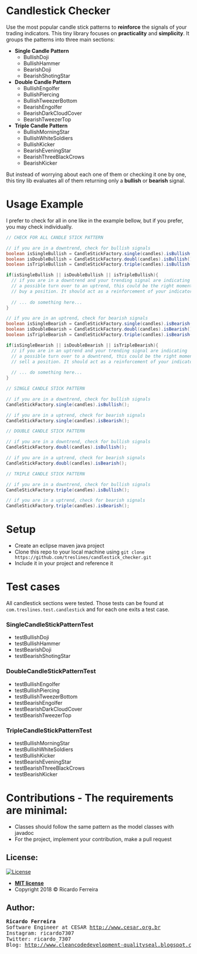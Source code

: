 # Candlestick Checker
Use the most popular candle stick patterns to **reinforce** the signals of your trading indicators.
This tiny library focuses on **practicality** and **simplicity**. It groups the patterns into three main sections:

- **Single Candle Pattern**
  - BullishDoji
  - BullishHammer
  - BearishDoji
  - BearishShotingStar
- **Double Candle Pattern**
  - BullishEngolfer
  - BullishPiercing
  - BullishTweezerBottom
  - BearishEngolfer
  - BearishDarkCloudCover
  - BearishTweezerTop
- **Triple Candle Pattern**
  - BullishMorningStar
  - BullishWhiteSoldiers
  - BullishKicker
  - BearishEveningStar
  - BearishThreeBlackCrows
  - BearishKicker

But instead of worrying about each one of them or checking it one by one, this tiny lib evaluates all of them returning only a **bullish** or **bearish** signal.

# Usage Example
I prefer to check for all in one like in the example bellow, but if you prefer, you may check individually.
```java
// CHECK FOR ALL CANDLE STICK PATTERN

// if you are in a downtrend, check for bullish signals
boolean isSingleBullish = CandleStickFactory.single(candles).isBullish();
boolean isDoubleBullish = CandleStickFactory.doubl(candles).isBullish();
boolean isTripleBullish = CandleStickFactory.triple(candles).isBullish();

if(isSingleBullish || isDoubleBullish || isTripleBullish){
  // if you are in a downtrend and your trending signal are indicating
  // a possible turn over to an uptrend, this could be the right moment to 
  // buy a position. It should act as a reinforcement of your indicators
  
  // ... do something here...
}

// if you are in an uptrend, check for bearish signals
boolean isSingleBearish = CandleStickFactory.single(candles).isBearish();
boolean isDoubleBearish = CandleStickFactory.doubl(candles).isBearish();
boolean isTripleBearish = CandleStickFactory.triple(candles).isBearish();

if(isSingleBearish || isDoubleBearish || isTripleBearish){
  // if you are in an uptrend and your trending signal are indicating
  // a possible turn over to a downtrend, this could be the right moment to 
  // sell a position. It should act as a reinforcement of your indicators
  
  // ... do something here...
}
```


```java
// SINGLE CANDLE STICK PATTERN

// if you are in a downtrend, check for bullish signals
CandleStickFactory.single(candles).isBullish();

// if you are in a uptrend, check for bearish signals
CandleStickFactory.single(candles).isBearish();
```
```java
// DOUBLE CANDLE STICK PATTERN

// if you are in a downtrend, check for bullish signals
CandleStickFactory.doubl(candles).isBullish();

// if you are in a uptrend, check for bearish signals
CandleStickFactory.doubl(candles).isBearish();
```
```java
// TRIPLE CANDLE STICK PATTERN

// if you are in a downtrend, check for bullish signals
CandleStickFactory.triple(candles).isBullish();

// if you are in a uptrend, check for bearish signals
CandleStickFactory.triple(candles).isBearish();
```

# Setup
- Create an eclipse maven java project
- Clone this repo to your local machine using `git clone https://github.com/treslines/candlestick_checker.git`
- Include it in your project and reference it

# Test cases
All candlestick sections were tested. Those tests can be found at `com.treslines.test.candlestick` and for each one exits a  test case.

### SingleCandleStickPatternTest
  - testBullishDoji
  - testBullishHammer
  - testBearishDoji
  - testBearishShotingStar
### DoubleCandleStickPatternTest
  - testBullishEngolfer
  - testBullishPiercing
  - testBullishTweezerBottom
  - testBearishEngolfer
  - testBearishDarkCloudCover
  - testBearishTweezerTop
### TripleCandleStickPatternTest
  - testBullishMorningStar
  - testBullishWhiteSoldiers
  - testBullishKicker
  - testBearishEveningStar
  - testBearishThreeBlackCrows
  - testBearishKicker

# Contributions - The requirements are minimal:
  - Classes should follow the same pattern as the model classes with javadoc
  - For the project, implement your contribution, make a pull request

## License:
[![License](http://img.shields.io/:license-mit-blue.svg?style=flat-square)](http://badges.mit-license.org)
- **[MIT license](http://opensource.org/licenses/mit-license.php)**
- Copyright 2018 © Ricardo Ferreira

## Author:
<pre>
<b>Ricardo Ferreira</b>
Software Engineer at CESAR <a href="http://www.cesar.org.br">http://www.cesar.org.br</a>
Instagram: ricardo7307
Twitter: ricardo_7307
Blog: <a href="http://www.cleancodedevelopment-qualityseal.blogspot.com.br">http://www.cleancodedevelopment-qualityseal.blogspot.com.br</a>
</pre>



